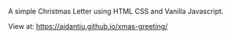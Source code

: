 A simple Christmas Letter using HTML CSS and Vanilla Javascript.

View at: https://aidantiu.github.io/xmas-greeting/

